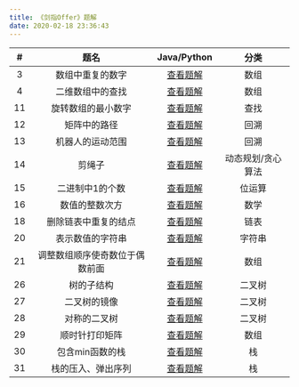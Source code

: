```yaml
---
title: 《剑指Offer》题解
date: 2020-02-18 23:36:43
---
```


|  #   |              题名              |                         Java/Python                          |       分类        |
| :--: | :----------------------------: | :----------------------------------------------------------: | :---------------: |
|  3   |        数组中重复的数字        | [查看题解](/2020/02/10/leetcode-287-find-the-duplicate-number/) |       数组        |
|  4   |        二维数组中的查找        | [查看题解](/2020/02/12/leetcode-240-search-a-2d-matrix-ii/)  |       数组        |
|  11  |       旋转数组的最小数字       | [查看题解](/2020/02/19/leetcode-154-find-minimum-in-rotated-sorted-array-ii/) |       查找        |
|  12  |          矩阵中的路径          |       [查看题解](/2020/02/20/leetcode-79-word-search/)       |       回溯        |
|  13  |        机器人的运动范围        | [查看题解](/2020/02/21/coding-interview-13-range-of-motion-for-robot/) |       回溯        |
|  14  |             剪绳子             |     [查看题解](/2020/02/22/leetcode-343-integer-break/)      | 动态规划/贪心算法 |
|  15  |        二进制中1的个数         |    [查看题解](/2020/02/22/leetcode-191-number-of-1-bits/)    |      位运算       |
|  16  |         数值的整数次方         |         [查看题解](/2020/02/23/leetcode-50-powx-n/)          |       数学        |
|  18  |      删除链表中重复的结点      | [查看题解](/2020/02/25/coding-interview-18-delete-duplication-node-in-linked-list/) |       链表        |
|  20  |        表示数值的字符串        |      [查看题解](/2020/02/26/leetcode-65-valid-number/)       |      字符串       |
|  21  | 调整数组顺序使奇数位于偶数前面 |  [查看题解](/2020/02/28/coding-interview-21-reorder-array/)  |       数组        |
|  26  |           树的子结构           | [查看题解](/2020/02/29/coding-interview-26-substructure-of-another-tree/) |      二叉树       |
|  27  |          二叉树的镜像          |   [查看题解](/2019/12/11/leetcode-226-invert-binary-tree/)   |      二叉树       |
|  28  |          对称的二叉树          |     [查看题解](/2019/12/06/leetcode-101-symmetric-tree/)     |      二叉树       |
|  29  |         顺时针打印矩阵         |      [查看题解](/2020/03/01/leetcode-54-spiral-matrix/)      |       数组        |
|  30  |        包含min函数的栈         |       [查看题解](/2020/03/02/leetcode-155-min-stack/)        |        栈         |
|  31  |       栈的压入、弹出序列       | [查看题解](/2019/06/01/leetcode-946-validate-stack-sequences/) |        栈         |

